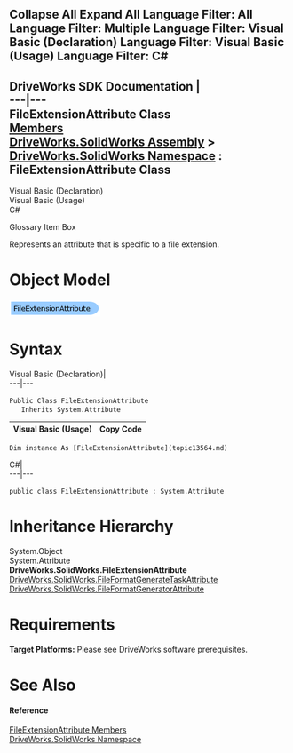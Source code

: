 Collapse All Expand All Language Filter: All  Language Filter: Multiple  Language Filter: Visual Basic (Declaration) Language Filter: Visual Basic (Usage) Language Filter: C#  
---  
DriveWorks SDK Documentation  |   
---|---  
FileExtensionAttribute Class   
[Members](topic13565.md)   
[DriveWorks.SolidWorks Assembly](topic13342.md) > [DriveWorks.SolidWorks Namespace](topic13345.md) : FileExtensionAttribute Class  
---  
  
Visual Basic (Declaration)    
Visual Basic (Usage)    
C# 

Glossary Item Box

Represents an attribute that is specific to a file extension. 

# Object Model

![](dotnetdiagramimages/image735.png)

# Syntax

Visual Basic (Declaration)|   
---|---  
      
    
    Public Class FileExtensionAttribute 
       Inherits System.Attribute  
  
Visual Basic (Usage)| Copy Code  
---|---  
      
    
    Dim instance As [FileExtensionAttribute](topic13564.md)  
  
C#|   
---|---  
      
    
    public class FileExtensionAttribute : System.Attribute   
  
# Inheritance Hierarchy

System.Object  
System.Attribute  
**DriveWorks.SolidWorks.FileExtensionAttribute**  
[DriveWorks.SolidWorks.FileFormatGenerateTaskAttribute](topic13571.md)  
[DriveWorks.SolidWorks.FileFormatGeneratorAttribute](topic13607.md)  


# Requirements

**Target Platforms:** Please see DriveWorks software prerequisites.

# See Also

#### Reference

[FileExtensionAttribute Members](topic13565.md)   
[DriveWorks.SolidWorks Namespace](topic13345.md)


